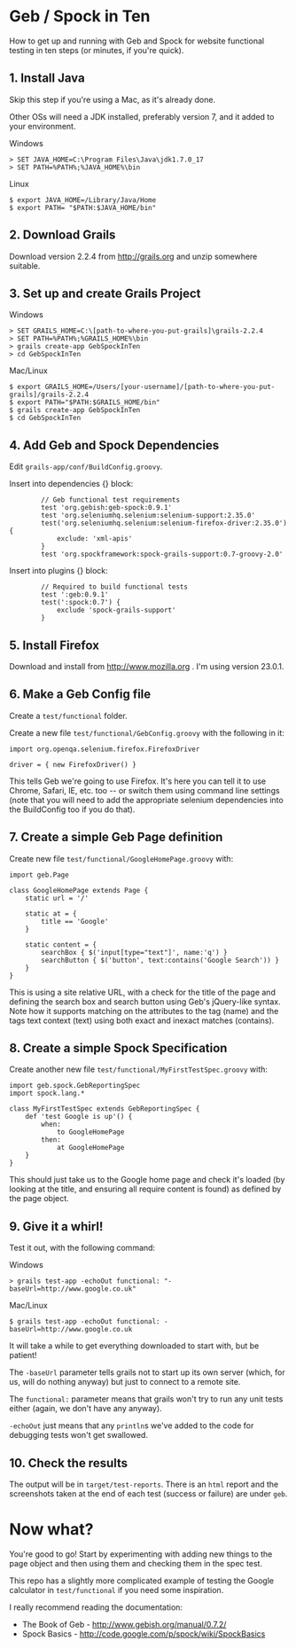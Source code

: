 # Geb / Spock in Ten

How to get up and running with Geb and Spock for website functional testing in
ten steps (or minutes, if you're quick).

## 1. Install Java

Skip this step if you're using a Mac, as it's already done.

Other OSs will need a JDK installed, preferably version 7, and it added to your environment.

Windows
```
> SET JAVA_HOME=C:\Program Files\Java\jdk1.7.0_17
> SET PATH=%PATH%;%JAVA_HOME%\bin
```
Linux
```
$ export JAVA_HOME=/Library/Java/Home
$ export PATH= "$PATH:$JAVA_HOME/bin"
```

## 2. Download Grails

Download version 2.2.4 from http://grails.org and unzip somewhere suitable.

## 3. Set up and create Grails Project

Windows
```
> SET GRAILS_HOME=C:\[path-to-where-you-put-grails]\grails-2.2.4
> SET PATH=%PATH%;%GRAILS_HOME%\bin
> grails create-app GebSpockInTen
> cd GebSpockInTen
```
Mac/Linux
```
$ export GRAILS_HOME=/Users/[your-username]/[path-to-where-you-put-grails]/grails-2.2.4
$ export PATH="$PATH:$GRAILS_HOME/bin"
$ grails create-app GebSpockInTen
$ cd GebSpockInTen
```

## 4. Add Geb and Spock Dependencies

Edit `grails-app/conf/BuildConfig.groovy`.

Insert into dependencies {} block:
```
        // Geb functional test requirements
        test 'org.gebish:geb-spock:0.9.1'
        test 'org.seleniumhq.selenium:selenium-support:2.35.0'
        test('org.seleniumhq.selenium:selenium-firefox-driver:2.35.0') {
            exclude: 'xml-apis'
        }
        test 'org.spockframework:spock-grails-support:0.7-groovy-2.0'
```
Insert into plugins {} block:
```
        // Required to build functional tests
        test ':geb:0.9.1'
        test(':spock:0.7') {
            exclude 'spock-grails-support'
        }
```

## 5. Install Firefox

Download and install from http://www.mozilla.org . I'm using version 23.0.1.

## 6. Make a Geb Config file

Create a `test/functional` folder.

Create a new file `test/functional/GebConfig.groovy` with the following in it:
```
import org.openqa.selenium.firefox.FirefoxDriver

driver = { new FirefoxDriver() }
```

This tells Geb we're going to use Firefox.  It's here you can tell it to use
Chrome, Safari, IE, etc. too -- or switch them using command line settings
(note that you will need to add the appropriate selenium dependencies into the
BuildConfig too if you do that).

## 7. Create a simple Geb Page definition

Create new file `test/functional/GoogleHomePage.groovy` with:
```
import geb.Page

class GoogleHomePage extends Page {
	static url = '/'
	
	static at = {
		title == 'Google'
	}

	static content = {
		searchBox { $('input[type="text"]', name:'q') }
		searchButton { $('button', text:contains('Google Search')) }
	}
}
```

This is using a site relative URL, with a check for the title of the page and
defining the search box and search button using Geb's jQuery-like syntax.  Note
how it supports matching on the attributes to the tag (name) and the tags text
context (text) using both exact and inexact matches (contains).

## 8. Create a simple Spock Specification

Create another new file `test/functional/MyFirstTestSpec.groovy` with:
```
import geb.spock.GebReportingSpec
import spock.lang.*

class MyFirstTestSpec extends GebReportingSpec {
	def 'test Google is up'() {
		when:
			to GoogleHomePage
		then:
			at GoogleHomePage
	}
}
```

This should just take us to the Google home page and check it's loaded (by
looking at the title, and ensuring all require content is found) as defined by
the page object.

## 9. Give it a whirl!

Test it out, with the following command:

Windows
```
> grails test-app -echoOut functional: "-baseUrl=http://www.google.co.uk"
```
Mac/Linux
```
$ grails test-app -echoOut functional: -baseUrl=http://www.google.co.uk
```

It will take a while to get everything downloaded to start with, but be
patient!

The `-baseUrl` parameter tells grails not to start up its own server (which,
for us, will do nothing anyway) but just to connect to a remote site.

The `functional:` parameter means that grails won't try to run any unit tests
either (again, we don't have any anyway).

`-echoOut` just means that any `println`s we've added to the code for
debugging tests won't get swallowed.

## 10. Check the results

The output will be in `target/test-reports`.  There is an `html` report and the
screenshots taken at the end of each test (success or failure) are under `geb`.

# Now what?

You're good to go!  Start by experimenting with adding new things to the page
object and then using them and checking them in the spec test.

This repo has a slightly more complicated example of testing the Google
calculator in `test/functional` if you need some inspiration.

I really recommend reading the documentation:
   * The Book of Geb - http://www.gebish.org/manual/0.7.2/
   * Spock Basics - http://code.google.com/p/spock/wiki/SpockBasics
